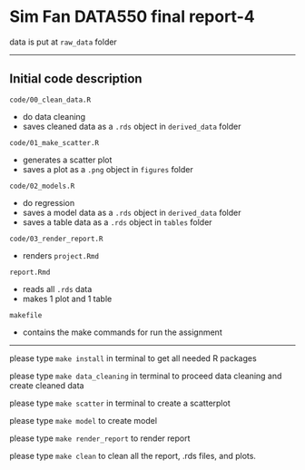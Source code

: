 # Sim Fan DATA550 final report-4

data is put at `raw_data` folder

------------------------------------------------------------------------

## Initial code description

`code/00_clean_data.R`

  - do data cleaning
  - saves cleaned data as a `.rds` object in `derived_data` folder

`code/01_make_scatter.R`

  - generates a scatter plot
  - saves a plot as a `.png` object in `figures` folder


`code/02_models.R`

  - do regression
  - saves a model data as a `.rds` object in `derived_data` folder
  - saves a table data as a `.rds` object in `tables` folder

`code/03_render_report.R`

  - renders `project.Rmd`

`report.Rmd`

  - reads all `.rds` data
  - makes 1 plot and 1 table
  
`makefile`
  - contains the make commands for run the assignment
------------------------------------------------------------------------

please type `make install` in terminal to get all needed R packages

please type `make data_cleaning` in terminal to proceed data cleaning and create cleaned data

please type `make scatter` in terminal to create a scatterplot

please type `make model` to create model

please type `make render_report` to render report

please type `make clean` to clean all the report, .rds files, and plots.


